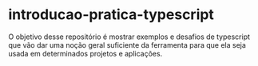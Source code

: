 # introducao-pratica-typescript
O objetivo desse repositório é mostrar exemplos e desafios de typescript que vão dar uma noção geral suficiente da ferramenta para que ela seja usada em determinados projetos e aplicações.
